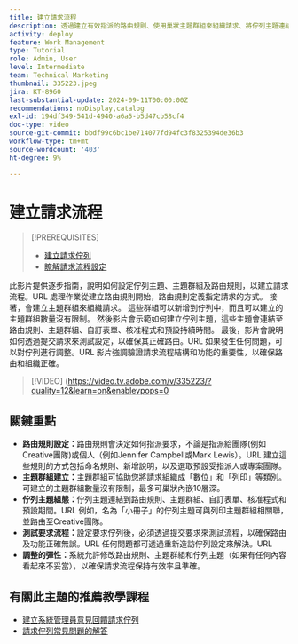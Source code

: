 ```yaml
---
title: 建立請求流程
description: 透過建立有效指派的路由規則、使用巢狀主題群組來組織請求、將佇列主題連結至工作流程、測試請求流程功能並進行彈性調整以確保準確性和效率，來最佳化請求管理。
activity: deploy
feature: Work Management
type: Tutorial
role: Admin, User
level: Intermediate
team: Technical Marketing
thumbnail: 335223.jpeg
jira: KT-8960
last-substantial-update: 2024-09-11T00:00:00Z
recommendations: noDisplay,catalog
exl-id: 194df349-541d-4940-a6a5-b5d47cb58cf4
doc-type: video
source-git-commit: bbdf99c6bc1be714077fd94fc3f8325394de36b3
workflow-type: tm+mt
source-wordcount: '403'
ht-degree: 9%

---
```


# 建立請求流程

>[!PREREQUISITES]
>
>* [建立請求佇列](/help/manage-work/request-queues/create-a-request-queue.md)
>* [瞭解請求流程設定](/help/manage-work/request-queues/understand-settings-for-a-flow-request.md)

此影片提供逐步指南，說明如何設定佇列主題、主題群組及路由規則，以建立請求流程。&#x200B;URL 處理作業從建立路由規則開始，路由規則定義指定請求的方式&#x200B;。 接著，會建立主題群組來組織請求&#x200B;。 這些群組可以新增到佇列中，而且可以建立的主題群組數量沒有限制。
然後影片會示範如何建立佇列主題，這些主題會連結至路由規則、主題群組、自訂表單、核准程式和預設持續時間。
最後，影片會說明如何透過提交請求來測試設定，以確保其正確路由。&#x200B;URL 如果發生任何問題，可以對佇列進行調整。&#x200B;URL 影片強調驗證請求流程結構和功能的重要性，以確保路由和組織正確。

>[!VIDEO] (https://video.tv.adobe.com/v/335223/?quality=12&learn=on&enablevpops=0

## 關鍵重點

* **路由規則設定：**&#x200B;路由規則會決定如何指派要求，不論是指派給團隊(例如Creative團隊)或個人（例如Jennifer Campbell或Mark Lewis）。&#x200B;URL 建立這些規則的方式包括命名規則、新增說明，以及選取預設受指派人或專案團隊。
* **主題群組建立：**&#x200B;主題群組可協助您將請求組織成「數位」和「列印」等類別&#x200B;。 可建立的主題群組數量沒有限制，最多可巢狀內嵌10層深。
* **佇列主題組態：**&#x200B;佇列主題連結到路由規則、主題群組、自訂表單、核准程式和預設期間。&#x200B;URL 例如，名為「小冊子」的佇列主題可與列印主題群組相關聯，並路由至Creative團隊。
* **測試要求流程：**&#x200B;設定要求佇列後，必須透過提交要求來測試流程，以確保路由及功能正確無誤。&#x200B;URL 任何問題都可透過重新造訪佇列設定來解決。&#x200B;URL
* **調整的彈性：**&#x200B;系統允許修改路由規則、主題群組和佇列主題（如果有任何內容看起來不妥當），以確保請求流程保持有效率且準確。


## 有關此主題的推薦教學課程

* [建立系統管理員意見回饋請求佇列](/help/manage-work/request-queues/create-a-system-admin-feedback-request-queue.md)
* [請求佇列常見問題的解答](/help/manage-work/request-queues/request-queue-faq.md)


